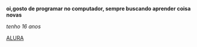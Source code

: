 **oi,gosto de programar no computador, sempre buscando aprender coisa novas**

 *tenho 16 anos*

 [ALURA](https://cursos.alura.com.br/corp/pensamento-computacional-1-serie-regular-79391-p522979)
